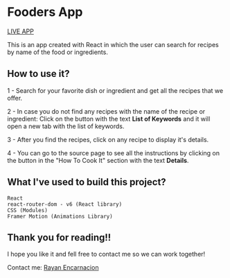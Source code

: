 <h1 display="inline-block">Fooders App</h1>

<a href="https://fooders-react.netlify.app/" target="blank">LIVE APP</a> <br>

<p>This is an app created with React in which the user can search for recipes by name of the food or ingredients.</p>

<h2>How to use it?</h2>

<p>1 - Search for your favorite dish or ingredient and get all the recipes that we offer. </p>
<p>2 - In case you do not find any recipes with the name of the recipe or ingredient: Click on the button with the text <strong>List of Keywords</strong> and it will open a new tab with the list of keywords.</p>
<p>3 - After you find the recipes, click on any recipe to display it's details.</p>
<p>4 - You can go to the source page to see all the instructions by clicking on the button in the "How To Cook It" section with the text <strong>Details</strong>.</p>

<h2> What I've used to build this project?</h2>

```
React
react-router-dom - v6 (React library)
CSS (Modules)
Framer Motion (Animations Library)
```

<h2>Thank you for reading!!</h2>

I hope you like it and fell free to contact me so we can work together!

<p>Contact me: <a href ="https://rayanencarnacion.netlify.app/#contact" target="blank">Rayan Encarnacion</a></p>
